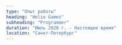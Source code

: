 ```yaml
---
type: "Опыт работы"
heading: "Helio Games"
subheading: "Programmer"
duration: "Июль 2020 г. - Настоящее время"
location: "Санкт-Петербург"
---
```




